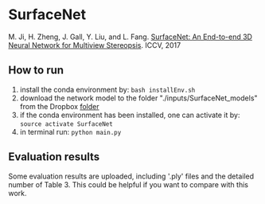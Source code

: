 # SurfaceNet
M. Ji, H. Zheng, J. Gall, Y. Liu, and L. Fang. [SurfaceNet: An End-to-end 3D Neural Network for Multiview Stereopsis](https://arxiv.org/abs/1708.01749). ICCV, 2017


## How to run
1. install the conda environment by: `bash installEnv.sh`
2. download the network model to the folder "./inputs/SurfaceNet_models" from the Dropbox [folder](https://www.dropbox.com/sh/8xs0u57ikj4qfvr/AADRQFQyJfG3WfH7ZvpcWmMKa?dl=0)
3. if the conda environment has been installed, one can activate it by: `source activate SurfaceNet`
4. in terminal run: `python main.py`

## Evaluation results
Some evaluation results are uploaded, including '.ply' files and the detailed number of Table 3. This could be helpful if you want to compare with this work.
